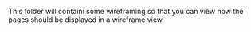 This folder will containi some wireframing so that you can view how the pages should be displayed in a wireframe view.